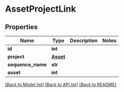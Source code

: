 # AssetProjectLink


## Properties

Name | Type | Description | Notes
------------ | ------------- | ------------- | -------------
**id** | **int** |  | 
**project** | [**Asset**](Asset.md) |  | 
**sequence_name** | **str** |  | 
**asset** | **int** |  | 

[[Back to Model list]](../#documentation-for-models) [[Back to API list]](../#documentation-for-api-endpoints) [[Back to README]](../)


